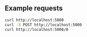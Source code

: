 ## Example requests

```bash
curl http://localhost:5000
curl -X POST http://localhost:5000
curl http://localhost:5000/0
```
